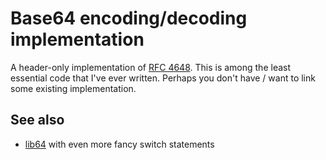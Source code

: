 # Base64 encoding/decoding implementation

A header-only implementation of [RFC
4648](https://tools.ietf.org/html/rfc4648). This is among the least essential
code that I've ever written. Perhaps you don't have / want to link some
existing implementation.

## See also

 * [lib64](http://libb64.sourceforge.net/) with even more fancy switch
   statements
